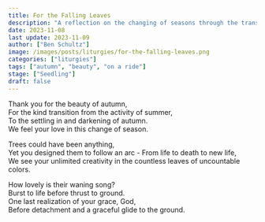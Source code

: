 ```yaml
---
title: For the Falling Leaves
description: "A reflection on the changing of seasons through the transformation of leaves from the lush greens of spring and summer to the vibrant autumnal shades"
date: 2023-11-08
last update: 2023-11-09
author: ["Ben Schultz"]
image: /images/posts/liturgies/for-the-falling-leaves.png
categories: ["liturgies"]
tags: ["autumn", "beauty", "on a ride"]
stage: ["Seedling"]
draft: false
---
```


Thank you for the beauty of autumn,  
For the kind transition from the activity of summer,  
To the settling in and darkening of autumn.  
We feel your love in this change of season.

Trees could have been anything,  
Yet you designed them to follow an arc - From life to death to new life,  
We see your unlimited creativity in the countless leaves of uncountable colors.

How lovely is their waning song?  
Burst to life before thrust to ground.  
One last realization of your grace, God,  
Before detachment and a graceful glide to the ground.
